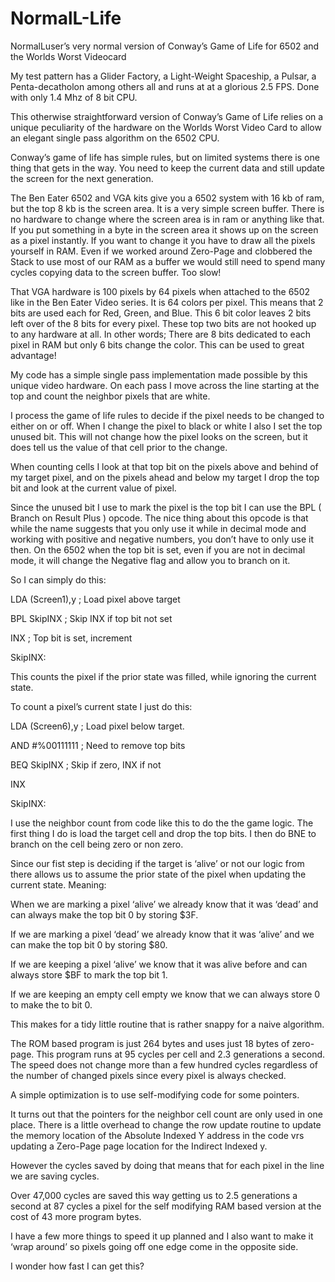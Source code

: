 # NormalL-Life
NormalLuser’s very normal version of Conway’s Game of Life for 6502 and the Worlds Worst Videocard


My test pattern has a Glider Factory, a Light-Weight Spaceship, a Pulsar, a Penta-decatholon among others all and runs at at a glorious 2.5 FPS. 
Done with only 1.4 Mhz of 8 bit CPU.  

This otherwise straightforward version of Conway’s Game of Life relies on a unique peculiarity of the hardware on the Worlds Worst Video Card to allow an elegant single pass algorithm on the 6502 CPU.

Conway’s game of life has simple rules, but on limited systems there is one thing that gets in the way.
You need to keep the current data and still update the screen for the next generation.
	
The Ben Eater 6502 and VGA kits give you a 6502 system with 16 kb of ram, but the top 8 kb is the screen area. It is a very simple screen buffer. There is no hardware to change where the screen area is in ram or anything like that. If you put something in a byte in the screen area it shows up on the screen as a pixel instantly. If you want to change it you have to draw all the pixels yourself in RAM. Even if we worked around Zero-Page and clobbered the Stack to use most of our RAM as a buffer we would still need to spend many cycles copying data to the screen buffer. Too slow!

That VGA hardware is 100 pixels by 64 pixels when attached to the 6502 like in the Ben Eater Video series.  It is 64 colors per pixel. This means that 2 bits are used each for Red, Green, and Blue. This 6 bit color leaves 2 bits left over of the 8 bits for every pixel. These top two bits are not hooked up to any hardware at all. 
In other words; There are 8 bits dedicated to each pixel in RAM but only 6 bits change the color. 
This can be used to great advantage!

My code has a simple single pass implementation made possible by this unique video hardware.
On each pass I move across the line starting at the top and count the neighbor pixels that are white.

I process the game of life rules to decide if the pixel needs to be changed to either on or off. When I change the pixel to black or white I also I set the top unused bit. This will not change how the pixel looks on the screen, but it does tell us the value of that cell prior to the change. 

When counting cells I look at that top bit on the pixels above and behind of my target pixel, and on the pixels ahead and below my target I drop the top bit and look at the current value of pixel.

Since the unused bit I use to mark the pixel is the top bit I can use the BPL ( Branch on Result Plus ) opcode. The nice thing about this opcode is that while the name suggests that you only use it while in decimal mode and working with positive and negative numbers, you don’t have to only use it then.
On the 6502 when the top bit is set, even if you are not in decimal mode, it will change the Negative flag and allow you to branch on it.

So I can simply do this:

 LDA (Screen1),y  ; Load pixel above target
 
 BPL SkipINX      ; Skip INX if top bit not set
 
 INX              ; Top bit is set, increment
 
SkipINX:         

This counts the pixel if the prior state was filled, while ignoring the current state.


To count a pixel’s current state I just do this:

 LDA (Screen6),y    ; Load pixel below target.
 
 AND #%00111111     ; Need to remove top bits
 
 BEQ SkipINX        ; Skip if zero, INX if not
 
 INX
 
SkipINX:


I use the neighbor count from code like this to do the the game logic.
The first thing I do is load the target cell and drop the top bits. 
I then do BNE to branch on the cell being zero or non zero.

Since our fist step is deciding if the target is ‘alive’ or not our logic from there allows us to assume the prior state of the pixel when updating the current state.
Meaning:

When we are marking a pixel ‘alive’ we already know that it was ‘dead’ and can always make the top bit 0 by storing $3F. 

If we are marking a pixel ‘dead’ we already know that it was ‘alive’ and we can make the top bit 0 by storing $80.

If we are keeping a pixel ‘alive’ we know that it was alive before and can always store $BF to mark the top bit 1.

If we are keeping an empty cell empty we know that we can always store 0 to make the to bit 0. 


This makes for a tidy little routine that is rather snappy for a naive algorithm.

The ROM based program is just 264 bytes and uses just 18 bytes of zero-page.
This program runs at 95 cycles per cell and 2.3 generations a second. The speed does not change more than a few hundred cycles regardless of the number of changed pixels since every pixel is always checked.

A simple optimization is to use self-modifying code for some pointers.

It turns out that the pointers for the neighbor cell count are only used in one place. There is a little overhead to change the row update routine to update the memory location of the Absolute Indexed Y address in the code vrs updating a Zero-Page page location for the Indirect Indexed y. 

However the cycles saved by doing that means that for each pixel in the line we are saving cycles.

Over 47,000 cycles are saved this way getting us to 2.5 generations a second at 87 cycles a pixel for the self modifying RAM based version at the cost of 43 more program bytes.

I have a few more things to speed it up planned and I also want to make it ‘wrap around’ so pixels going off one edge come in the opposite side. 

I wonder how fast I can get this?
